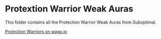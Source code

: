 # Protextion Warrior Weak Auras
This folder contains all the Protection Warrior Weak Auras from Suboptimal.

[Protection Warriors on wago.io](https://wago.io/weakauras/classes/warrior/protection)
